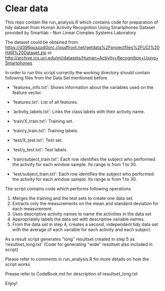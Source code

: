 # Clear data

This repo contain file run_analysis.R which contains code for preparation of tidy dataset from Human Activity Recognition Using Smartphones Dataset provided by Smartlab - Non Linear Complex Systems Laboratory

The dataset could be obtained from:
https://d396qusza40orc.cloudfront.net/getdata%2Fprojectfiles%2FUCI%20HAR%20Dataset.zip or
http://archive.ics.uci.edu/ml/datasets/Human+Activity+Recognition+Using+Smartphones 

In order to run this script correctly the working directory should contain following files from the Data Set mentioned before

- 'features_info.txt': Shows information about the variables used on the feature vector.

- 'features.txt': List of all features.

- 'activity_labels.txt': Links the class labels with their activity name.

- 'train/X_train.txt': Training set.

- 'train/y_train.txt': Training labels.

- 'test/X_test.txt': Test set.

- 'test/y_test.txt': Test labels.

- 'train/subject_train.txt': Each row identifies the subject who performed the activity for each window sample. Its range is from 1 to 30. 

- 'test/subject_train.txt': Each row identifies the subject who performed the activity for each window sample. Its range is from 1 to 30. 

The script contains code which performs following operations

1. Merges the training and the test sets to create one data set.
2. Extracts only the measurements on the mean and standard deviation for each measurement. 
3. Uses descriptive activity names to name the activities in the data set
4. Appropriately labels the data set with descriptive variable names. 
5. From the data set in step 4, creates a second, independent tidy data set with the average of each variable for each activity and each subject.

As a result script generates "long" resultset created in step 5 as 'resultset_long.txt' (Code for generating "wide" resultset also included in script)

Please refer to comments in run_analysis.R for more details on how the script works

Prease refer to CodeBook.md for description of resultset_long.txt

Enjoy!
